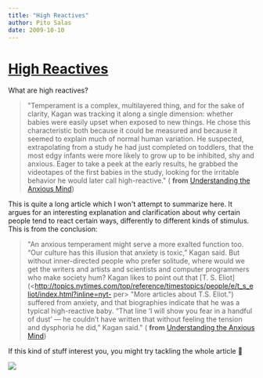 ```yaml
---
title: "High Reactives"
author: Pito Salas
date: 2009-10-10
---
```

# [High Reactives](None)




What are high reactives?

> "Temperament is a complex, multilayered thing, and for the sake of clarity,
> Kagan was tracking it along a single dimension: whether babies were easily
> upset when exposed to new things. He chose this characteristic both because
> it could be measured and because it seemed to explain much of normal human
> variation. He suspected, extrapolating from a study he had just completed on
> toddlers, that the most edgy infants were more likely to grow up to be
> inhibited, shy and anxious. Eager to take a peek at the early results, he
> grabbed the videotapes of the first babies in the study, looking for the
> irritable behavior he would later call high-reactive." ( **from**
> [Understanding the Anxious
> Mind](<http://www.nytimes.com/2009/10/04/magazine/04anxiety-t.html?em=&pagewanted=all>))

This is quite a long article which I won't attempt to summarize here. It
argues for an interesting explanation and clarification about why certain
people tend to react certain ways, differently to different kinds of stimulus.
This is from the conclusion:

> "An anxious temperament might serve a more exalted function too. “Our
> culture has this illusion that anxiety is toxic,” Kagan said. But without
> inner-directed people who prefer solitude, where would we get the writers
> and artists and scientists and computer programmers who make society hum?
> Kagan likes to point out that [T. S.
> Eliot](<http://topics.nytimes.com/top/reference/timestopics/people/e/t_s_eliot/index.html?inline=nyt-
> per> "More articles about T.S. Eliot.") suffered from anxiety, and that
> biographies indicate that he was a typical high-reactive baby. “That line ‘I
> will show you fear in a handful of dust’ — he couldn’t have written that
> without feeling the tension and dysphoria he did,” Kagan said." ( **from**
> [Understanding the Anxious
> Mind](<http://www.nytimes.com/2009/10/04/magazine/04anxiety-t.html?em=&pagewanted=all>))

If this kind of stuff interest you, you might try tackling the whole article 🙂

![](https://i0.wp.com/img.zemanta.com/pixy.gif?w=584)


